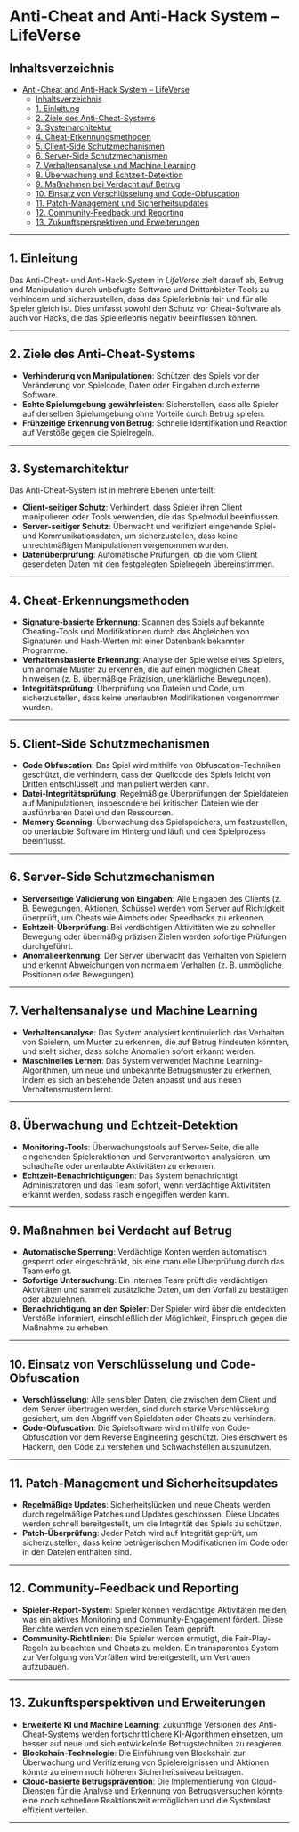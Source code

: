 # Anti-Cheat and Anti-Hack System – LifeVerse

## Inhaltsverzeichnis

- [Anti-Cheat and Anti-Hack System – LifeVerse](#anti-cheat-and-anti-hack-system--lifeverse)
  - [Inhaltsverzeichnis](#inhaltsverzeichnis)
  - [1. Einleitung](#1-einleitung)
  - [2. Ziele des Anti-Cheat-Systems](#2-ziele-des-anti-cheat-systems)
  - [3. Systemarchitektur](#3-systemarchitektur)
  - [4. Cheat-Erkennungsmethoden](#4-cheat-erkennungsmethoden)
  - [5. Client-Side Schutzmechanismen](#5-client-side-schutzmechanismen)
  - [6. Server-Side Schutzmechanismen](#6-server-side-schutzmechanismen)
  - [7. Verhaltensanalyse und Machine Learning](#7-verhaltensanalyse-und-machine-learning)
  - [8. Überwachung und Echtzeit-Detektion](#8-überwachung-und-echtzeit-detektion)
  - [9. Maßnahmen bei Verdacht auf Betrug](#9-maßnahmen-bei-verdacht-auf-betrug)
  - [10. Einsatz von Verschlüsselung und Code-Obfuscation](#10-einsatz-von-verschlüsselung-und-code-obfuscation)
  - [11. Patch-Management und Sicherheitsupdates](#11-patch-management-und-sicherheitsupdates)
  - [12. Community-Feedback und Reporting](#12-community-feedback-und-reporting)
  - [13. Zukunftsperspektiven und Erweiterungen](#13-zukunftsperspektiven-und-erweiterungen)

---

## 1. Einleitung

Das Anti-Cheat- und Anti-Hack-System in *LifeVerse* zielt darauf ab, Betrug und Manipulation durch unbefugte Software und Drittanbieter-Tools zu verhindern und sicherzustellen, dass das Spielerlebnis fair und für alle Spieler gleich ist. Dies umfasst sowohl den Schutz vor Cheat-Software als auch vor Hacks, die das Spielerlebnis negativ beeinflussen können.

---

## 2. Ziele des Anti-Cheat-Systems

- **Verhinderung von Manipulationen**: Schützen des Spiels vor der Veränderung von Spielcode, Daten oder Eingaben durch externe Software.
- **Echte Spielumgebung gewährleisten**: Sicherstellen, dass alle Spieler auf derselben Spielumgebung ohne Vorteile durch Betrug spielen.
- **Frühzeitige Erkennung von Betrug**: Schnelle Identifikation und Reaktion auf Verstöße gegen die Spielregeln.

---

## 3. Systemarchitektur

Das Anti-Cheat-System ist in mehrere Ebenen unterteilt:

- **Client-seitiger Schutz**: Verhindert, dass Spieler ihren Client manipulieren oder Tools verwenden, die das Spielmodul beeinflussen.
- **Server-seitiger Schutz**: Überwacht und verifiziert eingehende Spiel- und Kommunikationsdaten, um sicherzustellen, dass keine unrechtmäßigen Manipulationen vorgenommen wurden.
- **Datenüberprüfung**: Automatische Prüfungen, ob die vom Client gesendeten Daten mit den festgelegten Spielregeln übereinstimmen.

---

## 4. Cheat-Erkennungsmethoden

- **Signature-basierte Erkennung**: Scannen des Spiels auf bekannte Cheating-Tools und Modifikationen durch das Abgleichen von Signaturen und Hash-Werten mit einer Datenbank bekannter Programme.
- **Verhaltensbasierte Erkennung**: Analyse der Spielweise eines Spielers, um anomale Muster zu erkennen, die auf einen möglichen Cheat hinweisen (z. B. übermäßige Präzision, unerklärliche Bewegungen).
- **Integritätsprüfung**: Überprüfung von Dateien und Code, um sicherzustellen, dass keine unerlaubten Modifikationen vorgenommen wurden.

---

## 5. Client-Side Schutzmechanismen

- **Code Obfuscation**: Das Spiel wird mithilfe von Obfuscation-Techniken geschützt, die verhindern, dass der Quellcode des Spiels leicht von Dritten entschlüsselt und manipuliert werden kann.
- **Datei-Integritätsprüfung**: Regelmäßige Überprüfungen der Spieldateien auf Manipulationen, insbesondere bei kritischen Dateien wie der ausführbaren Datei und den Ressourcen.
- **Memory Scanning**: Überwachung des Spielspeichers, um festzustellen, ob unerlaubte Software im Hintergrund läuft und den Spielprozess beeinflusst.

---

## 6. Server-Side Schutzmechanismen

- **Serverseitige Validierung von Eingaben**: Alle Eingaben des Clients (z. B. Bewegungen, Aktionen, Schüsse) werden vom Server auf Richtigkeit überprüft, um Cheats wie Aimbots oder Speedhacks zu erkennen.
- **Echtzeit-Überprüfung**: Bei verdächtigen Aktivitäten wie zu schneller Bewegung oder übermäßig präzisen Zielen werden sofortige Prüfungen durchgeführt.
- **Anomalieerkennung**: Der Server überwacht das Verhalten von Spielern und erkennt Abweichungen von normalem Verhalten (z. B. unmögliche Positionen oder Bewegungen).

---

## 7. Verhaltensanalyse und Machine Learning

- **Verhaltensanalyse**: Das System analysiert kontinuierlich das Verhalten von Spielern, um Muster zu erkennen, die auf Betrug hindeuten könnten, und stellt sicher, dass solche Anomalien sofort erkannt werden.
- **Maschinelles Lernen**: Das System verwendet Machine Learning-Algorithmen, um neue und unbekannte Betrugsmuster zu erkennen, indem es sich an bestehende Daten anpasst und aus neuen Verhaltensmustern lernt.

---

## 8. Überwachung und Echtzeit-Detektion

- **Monitoring-Tools**: Überwachungstools auf Server-Seite, die alle eingehenden Spieleraktionen und Serverantworten analysieren, um schadhafte oder unerlaubte Aktivitäten zu erkennen.
- **Echtzeit-Benachrichtigungen**: Das System benachrichtigt Administratoren und das Team sofort, wenn verdächtige Aktivitäten erkannt werden, sodass rasch eingegiffen werden kann.

---

## 9. Maßnahmen bei Verdacht auf Betrug

- **Automatische Sperrung**: Verdächtige Konten werden automatisch gesperrt oder eingeschränkt, bis eine manuelle Überprüfung durch das Team erfolgt.
- **Sofortige Untersuchung**: Ein internes Team prüft die verdächtigen Aktivitäten und sammelt zusätzliche Daten, um den Vorfall zu bestätigen oder abzulehnen.
- **Benachrichtigung an den Spieler**: Der Spieler wird über die entdeckten Verstöße informiert, einschließlich der Möglichkeit, Einspruch gegen die Maßnahme zu erheben.

---

## 10. Einsatz von Verschlüsselung und Code-Obfuscation

- **Verschlüsselung**: Alle sensiblen Daten, die zwischen dem Client und dem Server übertragen werden, sind durch starke Verschlüsselung gesichert, um den Abgriff von Spieldaten oder Cheats zu verhindern.
- **Code-Obfuscation**: Die Spielsoftware wird mithilfe von Code-Obfuscation vor dem Reverse Engineering geschützt. Dies erschwert es Hackern, den Code zu verstehen und Schwachstellen auszunutzen.

---

## 11. Patch-Management und Sicherheitsupdates

- **Regelmäßige Updates**: Sicherheitslücken und neue Cheats werden durch regelmäßige Patches und Updates geschlossen. Diese Updates werden schnell bereitgestellt, um die Integrität des Spiels zu schützen.
- **Patch-Überprüfung**: Jeder Patch wird auf Integrität geprüft, um sicherzustellen, dass keine betrügerischen Modifikationen im Code oder in den Dateien enthalten sind.

---

## 12. Community-Feedback und Reporting

- **Spieler-Report-System**: Spieler können verdächtige Aktivitäten melden, was ein aktives Monitoring und Community-Engagement fördert. Diese Berichte werden von einem speziellen Team geprüft.
- **Community-Richtlinien**: Die Spieler werden ermutigt, die Fair-Play-Regeln zu beachten und Cheats zu melden. Ein transparentes System zur Verfolgung von Vorfällen wird bereitgestellt, um Vertrauen aufzubauen.

---

## 13. Zukunftsperspektiven und Erweiterungen

- **Erweiterte KI und Machine Learning**: Zukünftige Versionen des Anti-Cheat-Systems werden fortschrittlichere KI-Algorithmen einsetzen, um besser auf neue und sich entwickelnde Betrugstechniken zu reagieren.
- **Blockchain-Technologie**: Die Einführung von Blockchain zur Überwachung und Verifizierung von Spielereignissen und Aktionen könnte zu einem noch höheren Sicherheitsniveau beitragen.
- **Cloud-basierte Betrugsprävention**: Die Implementierung von Cloud-Diensten für die Analyse und Erkennung von Betrugsversuchen könnte eine noch schnellere Reaktionszeit ermöglichen und die Systemlast effizient verteilen.

---
